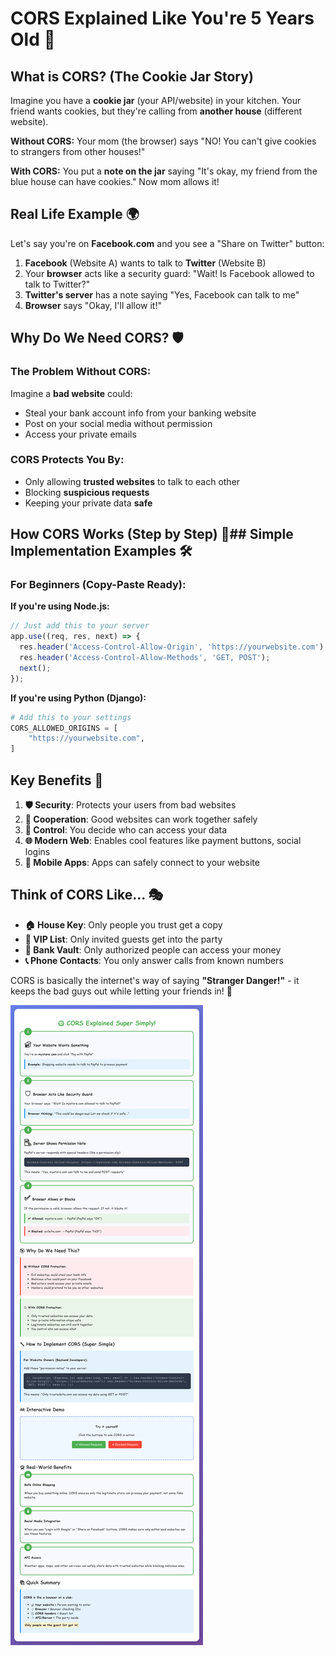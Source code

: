 # CORS Explained Like You're 5 Years Old 🍪

## What is CORS? (The Cookie Jar Story)

Imagine you have a **cookie jar** (your API/website) in your kitchen. Your friend wants cookies, but they're calling from **another house** (different website).

**Without CORS:** Your mom (the browser) says "NO! You can't give cookies to strangers from other houses!"

**With CORS:** You put a **note on the jar** saying "It's okay, my friend from the blue house can have cookies." Now mom allows it!

## Real Life Example 🌍

Let's say you're on **Facebook.com** and you see a "Share on Twitter" button:

1. **Facebook** (Website A) wants to talk to **Twitter** (Website B)
2. Your **browser** acts like a security guard: "Wait! Is Facebook allowed to talk to Twitter?"
3. **Twitter's server** has a note saying "Yes, Facebook can talk to me"
4. **Browser** says "Okay, I'll allow it!"

## Why Do We Need CORS? 🛡️

### The Problem Without CORS:
Imagine a **bad website** could:
- Steal your bank account info from your banking website
- Post on your social media without permission
- Access your private emails

### CORS Protects You By:
- Only allowing **trusted websites** to talk to each other
- Blocking **suspicious requests**
- Keeping your private data **safe**

## How CORS Works (Step by Step) 🔄## Simple Implementation Examples 🛠️

### For Beginners (Copy-Paste Ready):

**If you're using Node.js:**
```javascript
// Just add this to your server
app.use((req, res, next) => {
  res.header('Access-Control-Allow-Origin', 'https://yourwebsite.com');
  res.header('Access-Control-Allow-Methods', 'GET, POST');
  next();
});
```

**If you're using Python (Django):**
```python
# Add this to your settings
CORS_ALLOWED_ORIGINS = [
    "https://yourwebsite.com",
]
```

## Key Benefits 🎁

1. **🛡️ Security**: Protects your users from bad websites
2. **🤝 Cooperation**: Good websites can work together safely  
3. **🎯 Control**: You decide who can access your data
4. **🌐 Modern Web**: Enables cool features like payment buttons, social logins
5. **📱 Mobile Apps**: Apps can safely connect to your website

## Think of CORS Like... 🎭

- **🏠 House Key**: Only people you trust get a copy
- **🎪 VIP List**: Only invited guests get into the party  
- **🏦 Bank Vault**: Only authorized people can access your money
- **📞 Phone Contacts**: You only answer calls from known numbers

CORS is basically the internet's way of saying **"Stranger Danger!"** - it keeps the bad guys out while letting your friends in! 🎉

![System Design Diagram](Cors.png)
